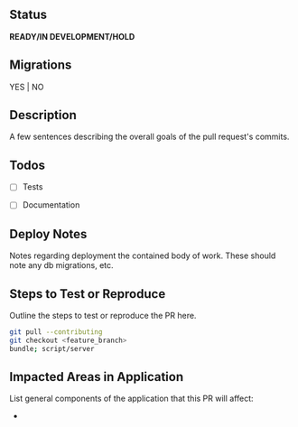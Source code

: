 ## Status
**READY/IN DEVELOPMENT/HOLD**

## Migrations
YES | NO

## Description
A few sentences describing the overall goals of the pull request's commits.


## Todos
- [ ] Tests
- [ ] Documentation


## Deploy Notes
Notes regarding deployment the contained body of work.  These should note any
db migrations, etc.

## Steps to Test or Reproduce
Outline the steps to test or reproduce the PR here.

```sh
git pull --contributing
git checkout <feature_branch>
bundle; script/server
```

## Impacted Areas in Application
List general components of the application that this PR will affect:

*